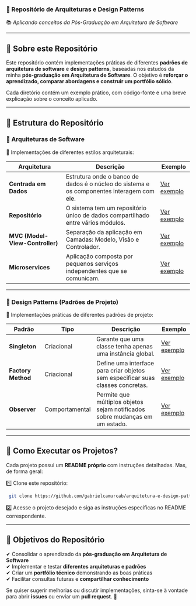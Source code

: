 ### 📌 Repositório de Arquiteturas e Design Patterns  
📚 *Aplicando conceitos da Pós-Graduação em Arquitetura de Software*  

---

## 📝 Sobre este Repositório  
Este repositório contém implementações práticas de diferentes **padrões de arquitetura de software** e **design patterns**, baseadas nos estudos da minha **pós-graduação em Arquitetura de Software**. O objetivo é **reforçar o aprendizado, comparar abordagens e construir um portfólio sólido**.  

Cada diretório contém um exemplo prático, com código-fonte e uma breve explicação sobre o conceito aplicado.  

---

## 📂 Estrutura do Repositório  

### 🔹 Arquiteturas de Software  
📌 Implementações de diferentes estilos arquiteturais:  

| Arquitetura | Descrição | Exemplo |
|------------|------------|------------|
| **Centrada em Dados** | Estrutura onde o banco de dados é o núcleo do sistema e os componentes interagem com ele. | [Ver exemplo](./arquitetura-centrada-dados) |
| **Repositório** | O sistema tem um repositório único de dados compartilhado entre vários módulos. | [Ver exemplo](./arquitetura-repositorio)
| **MVC (Model-View-Controller)** | Separação da aplicação em Camadas: Modelo, Visão e Controlador. | [Ver exemplo](./arquitetura-mvc) |
| **Microservices** | Aplicação composta por pequenos serviços independentes que se comunicam. | [Ver exemplo](./arquitetura-microservicos) |

---

### 🔹 Design Patterns (Padrões de Projeto)  
📌 Implementações práticas de diferentes padrões de projeto:  

| Padrão | Tipo | Descrição | Exemplo |
|------------|------------|------------|------------|
| **Singleton** | Criacional | Garante que uma classe tenha apenas uma instância global. | [Ver exemplo](./design-patterns/singleton) |
| **Factory Method** | Criacional | Define uma interface para criar objetos sem especificar suas classes concretas. | [Ver exemplo](./design-patterns/factory) |
| **Observer** | Comportamental | Permite que múltiplos objetos sejam notificados sobre mudanças em um estado. | [Ver exemplo](./design-patterns/observer) |

---

## 🚀 Como Executar os Projetos?  
Cada projeto possui um **README próprio** com instruções detalhadas. Mas, de forma geral:  

1️⃣ Clone este repositório:  
```bash
 git clone https://github.com/gabrielcamurcab/arquitetura-e-design-patterns.git
```

2️⃣ Acesse o projeto desejado e siga as instruções específicas no README correspondente.  

---

## 📌 Objetivos do Repositório  
✔ Consolidar o aprendizado da **pós-graduação em Arquitetura de Software**  
✔ Implementar e testar **diferentes arquiteturas e padrões**  
✔ Criar um **portfólio técnico** demonstrando as boas práticas  
✔ Facilitar consultas futuras e **compartilhar conhecimento**  

Se quiser sugerir melhorias ou discutir implementações, sinta-se à vontade para abrir **issues** ou enviar um **pull request**. 🚀  